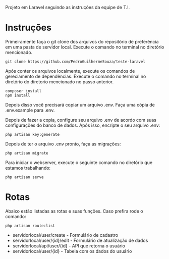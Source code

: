 Projeto em Laravel seguindo as instruções da equipe de T.I.
# Instruções
Primeiramente faça o git clone dos arquivos do repositório de preferência em uma pasta de servidor local. Execute o comando no terminal no diretório mencionado.
```
git clone https://github.com/PedroGuilhermeSouza/teste-laravel
```
Após conter os arquivos localmente, execute os comandos de gereciamento de dependências.  Execute o comando no terminal no diretório do diretorio mencionado no passo anterior.

```
composer install
npm install
```

Depois disso você precisará copiar um arquivo .env. Faça uma cópia de .env.example para .env.

Depois de fazer a copia, configure seu arquivo .env de acordo com suas configurações do banco de dados. Após isso, encripte o seu arquivo .env:
```
php artisan key:generate
```
Depois de ter o arquivo .env pronto, faça as migrações:
```
php artisan migrate
```
Para iniciar o webserver, execute o seguinte comando no diretório que estamos trabalhando:
```
php artisan serve
```

# Rotas
Abaixo estão listadas as rotas e suas funções. Caso prefira rode o comando:
```
php artisan route:list
```
- servidorlocal/user/create - Formulário de cadastro
- servidorlocal/user/{id}/edit - Formulário de atualização de dados
- servidorlocal/api/user/{id} - API que retorna o usuário
- servidorlocal/user/{id} - Tabela com os dados do usuário
